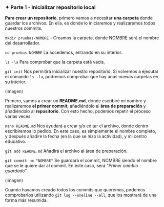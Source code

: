 ### ✦ Parte 1 - Inicializar repositorio local

**Para crear un repositorio**, primero vamos a necesitar **una carpeta** donde guardar los archivos. En ella, es donde lo iniciaremos y realizaremos todos nuestros commits.

```mkdir pruebas-NOMBRE``` - Creamos la carpeta, donde NOMBRE será el nombre del desarrollador. 

```cd pruebas-NOMBRE```
La accedemos, entrando en su interior.

```ls -la``` 
Para comprobar que la carpeta está vacía.

```git init``` 
Nos permitirá inicializar nuestro repositorio. Si volvemos a ejecutar el comando `ls -la`, podremos comprobar que hay unas nuevas carpetas en su interior.

(imagen)

Primero, vamos a crear un **README.md**, donde escribiré mi nombre y realizaremos **el primer commit**; añadiéndolo al **área de preparación** y añadiéndolo al **repositorio**. Con esto hecho, podemos repetir el proceso varias veces.

```nano README.md```
Nos ayudará a crear y/o editar el archivo, donde dentro escribiremos lo pedido. En este caso, es simplemente el nombre completo, y después añadiré la fecha (en la que se hizo la actividad), y mi centro educativo.

```git add README.md```
Añadirá el archivo al área de preparación.

```git commit -m "NOMBRE"```
Se guardará el commit, NOMBRE siendo el nombre que se le quiere dar al commit. En este caso, será *"Primer cambio guardado"*. 

(imagen)

Cuando hayamos creado todos los commits que queremos, podemos comprobarlos utilizando `git log --oneline --all`, que los mostrará de una forma más resumida.
